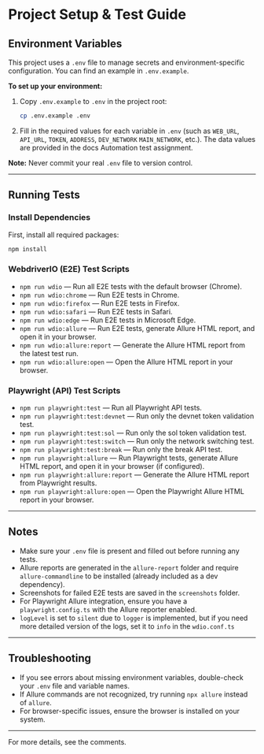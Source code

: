 # Project Setup & Test Guide

## Environment Variables

This project uses a `.env` file to manage secrets and environment-specific configuration. You can find an example in `.env.example`.

**To set up your environment:**
1. Copy `.env.example` to `.env` in the project root:
   ```bash
   cp .env.example .env
   ```
2. Fill in the required values for each variable in `.env` (such as `WEB_URL`, `API_URL`, `TOKEN`, `ADDRESS`, `DEV_NETWORK`
`MAIN_NETWORK`, etc.). The data values are provided in the docs Automation test assignment.

**Note:** Never commit your real `.env` file to version control.

---

## Running Tests

### Install Dependencies
First, install all required packages:
```bash
npm install
```

### WebdriverIO (E2E) Test Scripts
- `npm run wdio` — Run all E2E tests with the default browser (Chrome).
- `npm run wdio:chrome` — Run E2E tests in Chrome.
- `npm run wdio:firefox` — Run E2E tests in Firefox.
- `npm run wdio:safari` — Run E2E tests in Safari.
- `npm run wdio:edge` — Run E2E tests in Microsoft Edge.
- `npm run wdio:allure` — Run E2E tests, generate Allure HTML report, and open it in your browser.
- `npm run wdio:allure:report` — Generate the Allure HTML report from the latest test run.
- `npm run wdio:allure:open` — Open the Allure HTML report in your browser.

### Playwright (API) Test Scripts
- `npm run playwright:test` — Run all Playwright API tests.
- `npm run playwright:test:devnet` — Run only the devnet token validation test.
- `npm run playwright:test:sol` — Run only the sol token validation test.
- `npm run playwright:test:switch` — Run only the network switching test.
- `npm run playwright:test:break` — Run only the break API test.
- `npm run playwright:allure` — Run Playwright tests, generate Allure HTML report, and open it in your browser (if configured).
- `npm run playwright:allure:report` — Generate the Allure HTML report from Playwright results.
- `npm run playwright:allure:open` — Open the Playwright Allure HTML report in your browser.

---

## Notes
- Make sure your `.env` file is present and filled out before running any tests.
- Allure reports are generated in the `allure-report` folder and require `allure-commandline` to be installed (already included as a dev dependency).
- Screenshots for failed E2E tests are saved in the `screenshots` folder.
- For Playwright Allure integration, ensure you have a `playwright.config.ts` with the Allure reporter enabled.
- `logLevel` is set to `silent` due to `logger` is implemented, but if you need more detailed version of the logs, set it to `info` in the `wdio.conf.ts`

---

## Troubleshooting
- If you see errors about missing environment variables, double-check your `.env` file and variable names.
- If Allure commands are not recognized, try running `npx allure` instead of `allure`.
- For browser-specific issues, ensure the browser is installed on your system.

---

For more details, see the comments.
